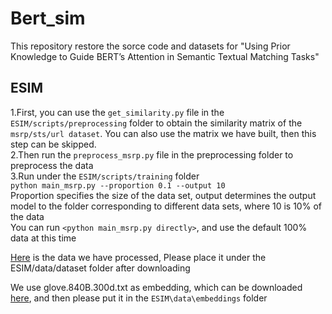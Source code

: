 Bert_sim
====
This repository restore the sorce code and datasets for "Using Prior Knowledge to Guide BERT’s Attention in Semantic Textual Matching Tasks"

ESIM
----
1.First, you can use the `get_similarity.py` file in the `ESIM/scripts/preprocessing` folder to obtain the similarity matrix of the `msrp/sts/url dataset`. You can also use the matrix we have built, then this step can be skipped.<br>
2.Then run the `preprocess_msrp.py` file in the preprocessing folder to preprocess the data<br>
3.Run under the `ESIM/scripts/training` folder <br>
```python main_msrp.py --proportion 0.1 --output 10```<br>
Proportion specifies the size of the data set, output determines the output model to the folder corresponding to different data sets, where 10 is 10% of the data<br>
You can run `<python main_msrp.py directly>`, and use the default 100% data at this time<br>

[Here](https://drive.google.com/file/d/1KshPlBu7StLaASJOBsXzp4HTTYzR75CS/view?usp=sharing) is the data we have processed, Please place it under the ESIM/data/dataset folder after downloading<br>

We use glove.840B.300d.txt as embedding, which can be downloaded [here](https://www.kaggle.com/takuok/glove840b300dtxt?select=glove.840B.300d.txt), and then please put it in the `ESIM\data\embeddings` folder<br>
